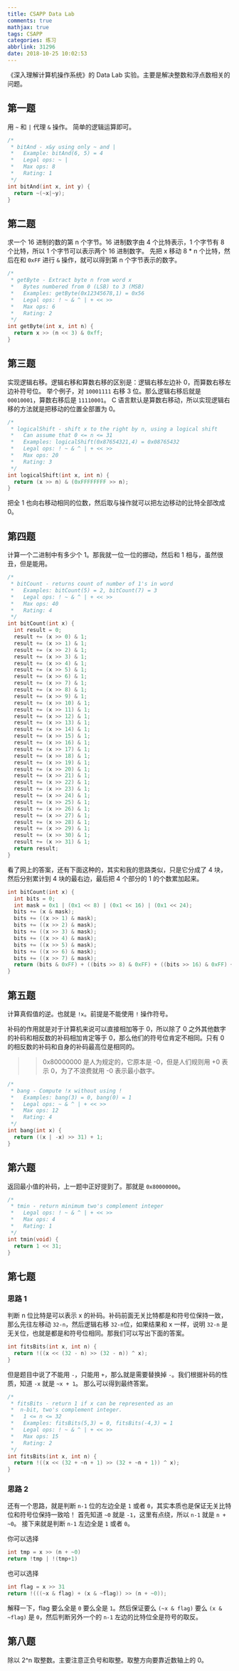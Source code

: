 ```yaml
---
title: CSAPP Data Lab
comments: true
mathjax: true
tags: CSAPP
categories: 练习
abbrlink: 31296
date: 2018-10-25 10:02:53
---
```


《深入理解计算机操作系统》的 Data Lab 实验。主要是解决整数和浮点数相关的问题。

<!--more-->

## 第一题

用 `~` 和 `|` 代理 `&` 操作。
简单的逻辑运算即可。

```c
/*
 * bitAnd - x&y using only ~ and |
 *   Example: bitAnd(6, 5) = 4
 *   Legal ops: ~ |
 *   Max ops: 8
 *   Rating: 1
 */
int bitAnd(int x, int y) {
  return ~(~x|~y);
}
```

## 第二题

求一个 16 进制的数的第 n 个字节。16 进制数字由 4 个比特表示，1 个字节有 8 个比特，所以 1 个字节可以表示两个 16 进制数字。
先把 x 移动 8 * n 个比特，然后在和 `0xFF` 进行 `&` 操作，就可以得到第 n 个字节表示的数字。

```c
/*
 * getByte - Extract byte n from word x
 *   Bytes numbered from 0 (LSB) to 3 (MSB)
 *   Examples: getByte(0x12345678,1) = 0x56
 *   Legal ops: ! ~ & ^ | + << >>
 *   Max ops: 6
 *   Rating: 2
 */
int getByte(int x, int n) {
  return x >> (n << 3) & 0xff;
}
```

## 第三题

实现逻辑右移。逻辑右移和算数右移的区别是：逻辑右移左边补 0，而算数右移左边补符号位。
举个例子，对 `10001111` 右移 3 位。那么逻辑右移后就是 `00010001`，算数右移后是 `11110001`。
C 语言默认是算数右移动，所以实现逻辑右移的方法就是把移动的位置全部置为 0。

```c
/*
 * logicalShift - shift x to the right by n, using a logical shift
 *   Can assume that 0 <= n <= 31
 *   Examples: logicalShift(0x87654321,4) = 0x08765432
 *   Legal ops: ! ~ & ^ | + << >>
 *   Max ops: 20
 *   Rating: 3
 */
int logicalShift(int x, int n) {
  return (x >> n) & (0xFFFFFFFF >> n);
}
```
把全 1 也向右移动相同的位数，然后取与操作就可以把左边移动的比特全部改成 0。

## 第四题

计算一个二进制中有多少个 1。那我就一位一位的挪动，然后和 1 相与，虽然很丑，但是能用。

```c
/*
 * bitCount - returns count of number of 1's in word
 *   Examples: bitCount(5) = 2, bitCount(7) = 3
 *   Legal ops: ! ~ & ^ | + << >>
 *   Max ops: 40
 *   Rating: 4
 */
int bitCount(int x) {
  int result = 0;
  result += (x >> 0) & 1;
  result += (x >> 1) & 1;
  result += (x >> 2) & 1;
  result += (x >> 3) & 1;
  result += (x >> 4) & 1;
  result += (x >> 5) & 1;
  result += (x >> 6) & 1;
  result += (x >> 7) & 1;
  result += (x >> 8) & 1;
  result += (x >> 9) & 1;
  result += (x >> 10) & 1;
  result += (x >> 11) & 1;
  result += (x >> 12) & 1;
  result += (x >> 13) & 1;
  result += (x >> 14) & 1;
  result += (x >> 15) & 1;
  result += (x >> 16) & 1;
  result += (x >> 17) & 1;
  result += (x >> 18) & 1;
  result += (x >> 19) & 1;
  result += (x >> 20) & 1;
  result += (x >> 21) & 1;
  result += (x >> 22) & 1;
  result += (x >> 23) & 1;
  result += (x >> 24) & 1;
  result += (x >> 25) & 1;
  result += (x >> 26) & 1;
  result += (x >> 27) & 1;
  result += (x >> 28) & 1;
  result += (x >> 29) & 1;
  result += (x >> 30) & 1;
  result += (x >> 31) & 1;
  return result;
}
```
看了网上的答案，还有下面这种的，其实和我的思路类似，只是它分成了 4 块，然后分别累计到 4 块的最右边，最后把 4 个部分的 1 的个数累加起来。

```c
int bitCount(int x) {
  int bits = 0;
  int mask = 0x1 | (0x1 << 8) | (0x1 << 16) | (0x1 << 24);
  bits += (x & mask);
  bits += ((x >> 1) & mask);
  bits += ((x >> 2) & mask);
  bits += ((x >> 3) & mask);
  bits += ((x >> 4) & mask);
  bits += ((x >> 5) & mask);
  bits += ((x >> 6) & mask);
  bits += ((x >> 7) & mask);
  return (bits & 0xFF) + ((bits >> 8) & 0xFF) + ((bits >> 16) & 0xFF) + ((bits >> 24) & 0xFF);
}
```

## 第五题

计算真假值的逆。也就是 `!x`。前提是不能使用 `!` 操作符号。

补码的作用就是对于计算机来说可以直接相加等于 0，所以除了 0 之外其他数字的补码和相反数的补码相加肯定等于 0，那么他们的符号位肯定不相同。只有 0 的相反数的补码和自身的补码最高位是相同的。

>> 0x80000000 是人为规定的，它原本是 -0，但是人们规则用 +0 表示 0，为了不浪费就用 -0 表示最小数字。

```c
/*
 * bang - Compute !x without using !
 *   Examples: bang(3) = 0, bang(0) = 1
 *   Legal ops: ~ & ^ | + << >>
 *   Max ops: 12
 *   Rating: 4
 */
int bang(int x) {
  return ((x | -x) >> 31) + 1;
}
```

## 第六题

返回最小值的补码，上一题中正好提到了。那就是 `0x80000000`。

```c
/*
 * tmin - return minimum two's complement integer
 *   Legal ops: ! ~ & ^ | + << >>
 *   Max ops: 4
 *   Rating: 1
 */
int tmin(void) {
  return 1 << 31;
}
```

## 第七题

### 思路 1

判断 n 位比特是可以表示 x 的补码。补码前面无关比特都是和符号位保持一致，那么先往左移动 `32-n`，然后逻辑右移 `32-n`位，如果结果和 x 一样，说明 `32-n` 是无关位，也就是都是和符号位相同。那我们可以写出下面的答案。
```c
int fitsBits(int x, int n) {
  return !((x << (32 - n) >> (32 - n)) ^ x);
}
```
但是题目中说了不能用 `-`，只能用 `+`，那么就是需要替换掉 `-`。我们根据补码的性质，知道 `-x` 就是 `~x + 1`。
那么可以得到最终答案。

```c
/*
 * fitsBits - return 1 if x can be represented as an
 *  n-bit, two's complement integer.
 *   1 <= n <= 32
 *   Examples: fitsBits(5,3) = 0, fitsBits(-4,3) = 1
 *   Legal ops: ! ~ & ^ | + << >>
 *   Max ops: 15
 *   Rating: 2
 */
int fitsBits(int x, int n) {
  return !((x << (32 + ~n + 1) >> (32 + ~n + 1)) ^ x);
}
```

### 思路 2

还有一个思路，就是判断 `n-1` 位的左边全是 `1` 或者 `0`，其实本质也是保证无关比特位和符号位保持一致哈！
首先知道 `~0` 就是 `-1`，这里有点绕，所以 `n-1` 就是 `n + ~0`。
接下来就是判断 `n-1` 左边全是 `1` 或者 `0`。

你可以选择
```c
int tmp = x >> (n + ~0)
return !tmp | !(tmp+1)
```
也可以选择
```c
int flag = x >> 31
return !(((~x & flag) + (x & ~flag)) >> (n + ~0));
```
解释一下，flag 要么全是 `0` 要么全是 `1`。然后保证要么 `(~x & flag)` 要么 `(x & ~flag)` 是 `0`，然后判断另外一个的 `n-1` 左边的比特位全是符号的取反。

## 第八题

除以 2^n 取整数。主要注意正负号和取整。取整方向要靠近数轴上的 0。

